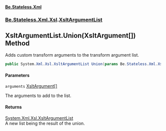 #### [Be.Stateless.Xml](README.md 'README')
### [Be.Stateless.Xml.Xsl](Be.Stateless.Xml.Xsl.md 'Be.Stateless.Xml.Xsl').[XsltArgumentList](XsltArgumentList.md 'Be.Stateless.Xml.Xsl.XsltArgumentList')

## XsltArgumentList.Union(XsltArgument[]) Method

Adds custom transform arguments to the transform argument list.

```csharp
public System.Xml.Xsl.XsltArgumentList Union(params Be.Stateless.Xml.Xsl.XsltArgument[] arguments);
```
#### Parameters

<a name='Be.Stateless.Xml.Xsl.XsltArgumentList.Union(Be.Stateless.Xml.Xsl.XsltArgument[]).arguments'></a>

`arguments` [XsltArgument](XsltArgument.md 'Be.Stateless.Xml.Xsl.XsltArgument')[[]](https://docs.microsoft.com/en-us/dotnet/api/System.Array 'System.Array')

The arguments to add to the list.

#### Returns
[System.Xml.Xsl.XsltArgumentList](https://docs.microsoft.com/en-us/dotnet/api/System.Xml.Xsl.XsltArgumentList 'System.Xml.Xsl.XsltArgumentList')  
A new list being the result of the union.